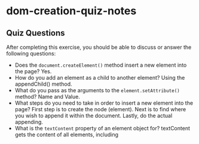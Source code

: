 # dom-creation-quiz-notes

## Quiz Questions

After completing this exercise, you should be able to discuss or answer the following questions:

- Does the `document.createElement()` method insert a new element into the page?
  Yes.
- How do you add an element as a child to another element?
  Using the appendChild() method.
- What do you pass as the arguments to the `element.setAttribute()` method?
  Name and Value.
- What steps do you need to take in order to insert a new element into the page?
  First step is to create the node (element). Next is to find where you wish to append it within the document. Lastly, do the actual appending.
- What is the `textContent` property of an element object for?
  textContent gets the content of all elements, including <script> and <style> elements.
- Name two ways to set the `class` attribute of a DOM element.
  By using the className property and setAttribute() method.
- What are two advantages of defining a function to do create something (like the work of creating a DOM tree)?
  You can make changes/edit the tree directly, or you can append new nodes into the tree.

## Notes

All student notes should be written here.

How to write `Code Examples` in markdown

for JS:

```javascript
const data = 'Howdy';
```

for HTML:

```html
<div>
  <p>This is text content</p>
</div>
```

for CSS:

```css
div {
  width: 100%;
}
```
